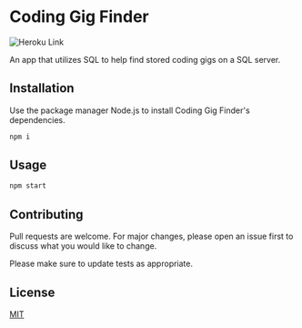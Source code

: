 # Coding Gig Finder
![Heroku Link](https://thawing-brook-03881.herokuapp.com/)

An app that utilizes SQL to help find stored coding gigs on a SQL server.

## Installation

Use the package manager Node.js to install Coding Gig Finder's dependencies.

```bash
npm i
```

## Usage

```python
npm start
```

## Contributing
Pull requests are welcome. For major changes, please open an issue first to discuss what you would like to change.

Please make sure to update tests as appropriate.

## License
[MIT](https://choosealicense.com/licenses/mit/)
